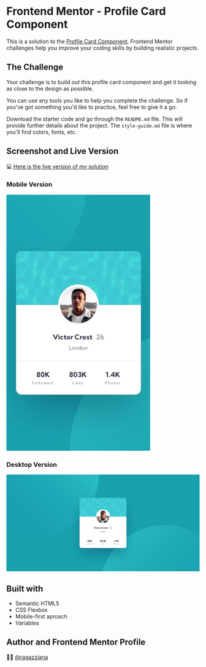 # Frontend Mentor - Profile Card Component

This is a solution to the [Profile Card Component](https://www.frontendmentor.io/solutions/profile-card-component-oZetueUSuy). Frontend Mentor challenges help you improve your coding skills by building realistic projects.

## The Challenge

Your challenge is to build out this profile card component and get it looking as close to the design as possible.

You can use any tools you like to help you complete the challenge. So if you've got something you'd like to practice, feel free to give it a go.

Download the starter code and go through the  `README.md`  file. This will provide further details about the project. The  `style-guide.md`  file is where you'll find colors, fonts, etc.

## Screenshot and Live Version

💻 [Here is the live version of my solution](https://ragazziana.github.io/profile-card-component/)

### Mobile Version
![enter image description here](https://github.com/ragazziana/profile-card-component/blob/main/design/mobile-design.jpg?raw=true)

### Desktop Version
![enter image description here](https://github.com/ragazziana/profile-card-component/blob/main/design/desktop-design.jpg?raw=true)

## Built with

- Semantic HTML5
- CSS Flexbox
- Mobile-first aproach
- Variables

## Author and Frontend Mentor Profile
👩‍💻 [@ragazziana](https://www.frontendmentor.io/profile/ragazziana)
